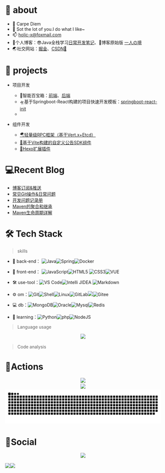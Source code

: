 # 🚀 about

- 🤔 Carpe Diem
- 💬 Sot the lot of you.I do what I like~
- 📫 holic-x@foxmail.com
- 🚀个人博客：😎Java全栈学习[日常开发笔记](https://noob.holic-x.com/)、🥚博客原始版 [一人の境](https://blog.holic-x.com/)
- 🌏社交网站：[掘金](https://juejin.cn/user/2559318802054568)、[CSDN💬](https://blog.csdn.net/weixin_40376256)

# 🎫 projects
- 项目开发
  - 🛞智能百宝箱：[前端](https://github.com/holic-x/itc-platform-frontend)、[后端](https://github.com/holic-x/itc-platform)
  - 🛸基于Springboot-React构建的项目快速开发模板：[springboot-react-init](https://github.com/holic-x/springboot-react-init)
  - 

- 组件开发
  - [🪂轻量级RPC框架（基于Vert.x+Etcd）](https://github.com/holic-x/noob-rpc)
  - [🎑基于Vite构建的自定义公告SDK组件](https://github.com/holic-x/itc-notification-sdk)
  - [🎑Hexo扩展插件](https://github.com/holic-x/hexo-butterfly-tags-extend)
    
# 💻Recent Blog

<!-- BLOG-POST-LIST:START -->
- [博客订阅&amp;推送](https://noob.holic-x.com/md/0.%E7%A2%8E%E7%89%87%E5%8C%96/30-%E7%BD%91%E7%AB%99%E8%BF%90%E7%BB%B4/3003-%E5%8D%9A%E5%AE%A2%E8%AE%A2%E9%98%85_%E6%8E%A8%E9%80%81.html)
- [常见Git操作&amp;日常问题](https://noob.holic-x.com/md/0.%E7%A2%8E%E7%89%87%E5%8C%96/80-BUG%E9%9B%86%E6%95%A3%E5%9C%B0/%E5%B8%B8%E8%A7%81Git%E6%93%8D%E4%BD%9C_%E6%97%A5%E5%B8%B8%E9%97%AE%E9%A2%98.html)
- [开发问题记录册](https://noob.holic-x.com/md/0.%E7%A2%8E%E7%89%87%E5%8C%96/80-BUG%E9%9B%86%E6%95%A3%E5%9C%B0/%E5%BC%80%E5%8F%91%E9%97%AE%E9%A2%98%E8%AE%B0%E5%BD%95%E5%86%8C.html)
- [Maven的聚合和继承](https://noob.holic-x.com/md/4.PM/maven/3.Maven%E7%9A%84%E8%81%9A%E5%90%88%E5%92%8C%E7%BB%A7%E6%89%BF.html)
- [Maven生命周期详解](https://noob.holic-x.com/md/4.PM/maven/2.Maven%E7%94%9F%E5%91%BD%E5%91%A8%E6%9C%9F%E8%AF%A6%E8%A7%A3.html)
<!-- BLOG-POST-LIST:END -->


# 🛠 Tech Stack

> skills

- 🔭 back-end： ![Java](https://img.shields.io/badge/-Java-gray?style=flat-circle&logo=java)![Spring](https://img.shields.io/badge/-Spring-green?style=flat-circle&logo=spring)![Docker](https://img.shields.io/badge/-Docker-blue?style=flat-circle&logo=Docker)

- 👯 front-end： ![JavaScript](https://img.shields.io/badge/-JavaScript-yellow?style=flat-circle&logo=javascript)![HTML5](https://img.shields.io/badge/-HTML5-yellow?style=flat-circle&logo=html5) ![CSS3](https://img.shields.io/badge/-CSS3-yellow?style=flat-circle&logo=css3)![VUE](https://img.shields.io/badge/-VUE-blue?style=flat-circle&logo=VUE)

- :hammer_and_wrench: use-tool：![VS Code](https://img.shields.io/badge/-VSCode-blue?style=flat-circle&logo=VSCode)![Intelli JIDEA](https://img.shields.io/badge/-IntelliJIDEA-black?style=flat-circle&logo=IntelliJIDEA) ![Markdown](https://img.shields.io/badge/-Markdown-black?style=flat-circle&logo=markdown)

- ⚙️ om：![Git](https://img.shields.io/badge/-Git-yellow?style=flat-circle&logo=git)![Shell](https://img.shields.io/badge/-Shell-red?style=flat-circle&logo=shell)![Linux](https://img.shields.io/badge/-Linux-gray?style=flat-circle&logo=Linux)![GitLab](https://img.shields.io/badge/-GitLab-orange?style=flat-circle&logo=GitLab)![](https://img.shields.io/badge/-GitHub-black?style=flat-circle&logo=GitHub)![Gitee](https://img.shields.io/badge/-Gitee-red?style=flat-circle&logo=Gitee)

- 💻 db：![MongoDB](https://img.shields.io/badge/-MongoDB-blue?style=flat-circle&logo=MongoDB)![Oracle](https://img.shields.io/badge/-Oracle-red?style=flat-circle&logo=Oracle)![Mysql](https://img.shields.io/badge/-Mysql-white?style=flat-circle&logo=mysql)![Redis](https://img.shields.io/badge/-Redis-green?style=flat-circle&logo=Redis)

- 🌱 learning：![Python](https://img.shields.io/badge/-Python-yellow?style=flat-circle&logo=Python)![php](https://img.shields.io/badge/-php-green?style=flat-circle&logo=php)![NodeJS](https://img.shields.io/badge/-NodeJS-green?style=flat-circle&logo=Nodejs)

  

> Language usage

<div align="center">
    <img height="200px" src="https://github-readme-stats-api-holic-x.vercel.app/api/top-langs/?username=holic-x&theme=gruvbox_light&layout=compact"/>
</div>


> Code analysis

<!-- START_SECTION:waka -->
<!-- END_SECTION:waka -->




# 🔭Actions

<div align="center">
    <img height="200px" src="https://github-readme-streak-stats.herokuapp.com/?user=holic-x"/>
</div>
<div align="center">
	<img src="https://cdn.jsdelivr.net/gh/holic-x/holic-x/assets/github-contribution-grid-snake.svg" />
</div>
<picture>
  <source media="(prefers-color-scheme: dark)" srcset="https://raw.githubusercontent.com/holic-x/holic-x/output/github-contribution-grid-snake-dark.svg">
  <source media="(prefers-color-scheme: light)" srcset="https://raw.githubusercontent.com/holic-x/holic-x/output/github-contribution-grid-snake.svg">
  <img alt="github contribution grid snake animation" src="https://raw.githubusercontent.com/adorabled4/adorabled4/output/github-contribution-grid-snake.svg">
</picture>




# 🌱Social

<div align="center">
    <img height="150px" src="https://github-profile-trophy.vercel.app/?username=holic-x&&title=MultiLanguage,Repositories,Commits&column=3&margin-w=30&margin-h=15"/>
</div>

![](https://stats.justsong.cn/api/github?username=holic-x)![](https://stats.justsong.cn/api/zhihu?username=holic-x)

